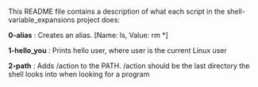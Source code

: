This README file contains a description of what each script in the shell-variable_expansions project does:

**0-alias**  :  Creates an alias. [Name: ls, Value: rm \*] 

**1-hello_you**  :  Prints hello user, where user is the current Linux user

**2-path**  :  Adds /action to the PATH. /action should be the last directory the shell looks into when looking for a program



